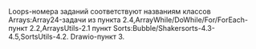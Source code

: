 Loops-номера заданий соответствуют названиям классов
Arrays:Array24-задачи из пункта 2.4,ArrayWhile/DoWhile/For/ForEach-пункт 2.2,ArraysUtils-2.1 пункт
Sorts:Bubble/Shakersorts-4.3-4.5,SortsUtils-4.2.
Drawio-пункт 3.
